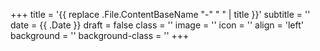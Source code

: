 +++
title = '{{ replace .File.ContentBaseName "-" " " | title }}'
subtitle = ''
date = {{ .Date }}
draft = false
class = ''
image = ''
icon = ''
align = 'left'
background = ''
background-class = ''
+++

